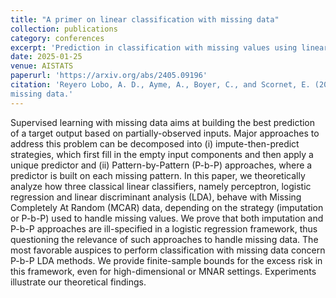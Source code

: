 ```yaml
---
title: "A primer on linear classification with missing data"
collection: publications
category: conferences
excerpt: 'Prediction in classification with missing values using linear classifiers.'
date: 2025-01-25
venue: AISTATS
paperurl: 'https://arxiv.org/abs/2405.09196'
citation: 'Reyero Lobo, A. D., Ayme, A., Boyer, C., and Scornet, E. (2025). A primer on linear classification with
missing data.'
---
```


Supervised learning with missing data aims at building the best prediction of a target output based on partially-observed inputs. Major approaches to address this problem can be decomposed into (i) impute-then-predict strategies, which first fill in the empty input components and then apply a unique predictor and (ii) Pattern-by-Pattern (P-b-P) approaches, where a predictor is built on each missing pattern. In this paper, we theoretically analyze how three classical linear classifiers, namely perceptron, logistic regression and linear discriminant analysis (LDA), behave with Missing Completely At Random (MCAR) data, depending on the strategy (imputation or P-b-P) used to handle missing values. We prove that both imputation and P-b-P approaches are ill-specified in a logistic regression framework, thus questioning the relevance of such approaches to handle missing data. The most favorable auspices to perform classification with missing data concern P-b-P LDA methods. We provide finite-sample bounds for the excess risk in this framework, even for high-dimensional or MNAR settings. Experiments illustrate our theoretical findings.
